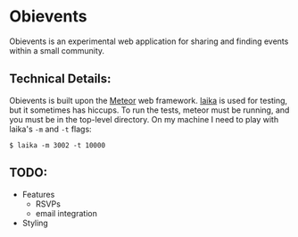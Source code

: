 # Obievents

Obievents is an experimental web application for sharing and finding events
within a small community.

## Technical Details:

Obievents is built upon the [Meteor](http://www.meteor.com/) web framework.
[laika](http://arunoda.github.io/laika/) is used for testing, but it sometimes
has hiccups.  To run the tests, meteor must be running, and you must be in the
top-level directory.  On my machine I need to play with laika's ```-m``` and
```-t``` flags:

```
$ laika -m 3002 -t 10000
```

## TODO:

* Features
	* RSVPs
	* email integration
* Styling
